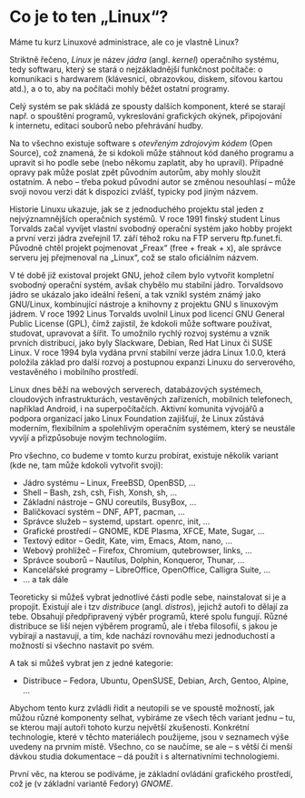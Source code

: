# Co je to ten „Linux“?

Máme tu kurz Linuxové administrace, ale co je vlastně Linux?

Striktně řečeno, *Linux* je název *jádra* (angl. *kernel*) operačního systému,
tedy softwaru, který se stará o nejzákladnější funkčnost počítače:
o komunikaci s hardwarem (klávesnicí, obrazovkou, diskem, síťovou kartou atd.),
a o to, aby na počítači mohly běžet ostatní programy.

Celý systém se pak skládá ze spousty dalších komponent, které se starají např.
o spouštění programů, vykreslování grafických okýnek, připojování k internetu,
editaci souborů nebo přehrávání hudby.

Na to všechno existuje software s *otevřeným zdrojovým kódem* (Open Source),
což znamená, že si kdokoli může stáhnout kód daného programu a upravit si ho
podle sebe (nebo někomu zaplatit, aby ho upravil).
Případné opravy pak může poslat zpět původním autorům, aby mohly
sloužit ostatním.
A nebo – třeba pokud původní autor se změnou nesouhlasí – může svoji novou
verzi dát k dispozici zvlášť, typicky pod jiným názvem.

Historie Linuxu ukazuje, jak se z jednoduchého projektu stal jeden
z nejvýznamnějších operačních systémů. V roce 1991 finský student Linus
Torvalds začal vyvíjet vlastní svobodný operační systém jako hobby projekt
a první verzi jádra zveřejnil 17. září téhož roku na FTP serveru ftp.funet.fi.
Původně chtěl projekt pojmenovat „Freax“ (free + freak + x), ale správce
serveru jej přejmenoval na „Linux“, což se stalo oficiálním názvem.

V té době již existoval projekt GNU, jehož cílem bylo vytvořit kompletní
svobodný operační systém, avšak chybělo mu stabilní jádro. Torvaldsovo jádro se
ukázalo jako ideální řešení, a tak vznikl systém známý jako GNU/Linux,
kombinující nástroje a knihovny z projektu GNU s linuxovým jádrem. V roce 1992
Linus Torvalds uvolnil Linux pod licencí GNU General Public License (GPL), čímž
zajistil, že kdokoli může software používat, studovat, upravovat a šířit.
To umožnilo rychlý rozvoj systému a vznik prvních distribucí, jako byly
Slackware, Debian, Red Hat Linux či SUSE Linux. V roce 1994 byla vydána první
stabilní verze jádra Linux 1.0.0, která položila základ pro další rozvoj
a postupnou expanzi Linuxu do serverového, vestavěného i mobilního prostředí.

Linux dnes běží na webových serverech, databázových systémech, cloudových
infrastrukturách, vestavěných zařízeních, mobilních telefonech, například
Android, i na superpočítačích. Aktivní komunita vývojářů a podpora organizací
jako Linux Foundation zajišťují, že Linux zůstává moderním, flexibilním
a spolehlivým operačním systémem, který se neustále vyvíjí a přizpůsobuje novým
technologiím.


Pro všechno, co budeme v tomto kurzu probírat, existuje několik variant
(kde ne, tam může kdokoli vytvořit svoji):

* Jádro systému – Linux, FreeBSD, OpenBSD, …
* Shell – Bash, zsh, csh, Fish, Xonsh, sh, …
* Základní nástroje – GNU coreutils, BusyBox, …
* Balíčkovací systém – DNF, APT, pacman, …
* Správce služeb – systemd, upstart. openrc, init, …
* Grafické prostředí – GNOME, KDE Plasma, XFCE, Mate, Sugar, …
* Textový editor – Gedit, Kate, vim, Emacs, Atom, nano, …
* Webový prohlížeč – Firefox, Chromium, qutebrowser, links, …
* Správce souborů – Nautilus, Dolphin, Konqueror, Thunar, …
* Kancelářské programy – LibreOffice, OpenOffice, Calligra Suite, …
* … a tak dále

Teoreticky si můžeš vybrat jednotlivé části podle sebe, nainstalovat si je
a propojit.
Existují ale i tzv *distribuce* (angl. *distros*), jejichž autoři to dělají za
tebe.
Obsahují předpřipravený výběr programů, které spolu fungují.
Různé distribuce se liší nejen výběrem programů, ale i třeba filosofií, s jakou
je vybírají a nastavují, a tím, kde nachází rovnováhu mezi jednoduchostí
a možností si všechno nastavit po svém.

A tak si můžeš vybrat jen z jedné kategorie:

* Distribuce – Fedora, Ubuntu, OpenSUSE, Debian, Arch, Gentoo, Alpine, …

Abychom tento kurz zvládli řídit a neutopili se ve spoustě možností,
jak můžou různé komponenty selhat, vybíráme ze všech těch variant jednu – tu,
se kterou mají autoři tohoto kurzu největší zkušenosti.
Konkrétní technologie, které v těchto materiálech použijeme,
jsou v seznamech výše uvedeny na prvním místě.
Všechno, co se naučíme, se ale – s větší či menší dávkou studia dokumentace –
dá použít i s alternativními technologiemi.

První věc, na kterou se podíváme, je základní ovládání grafického prostředí,
což je (v základní variantě Fedory) *GNOME*.
